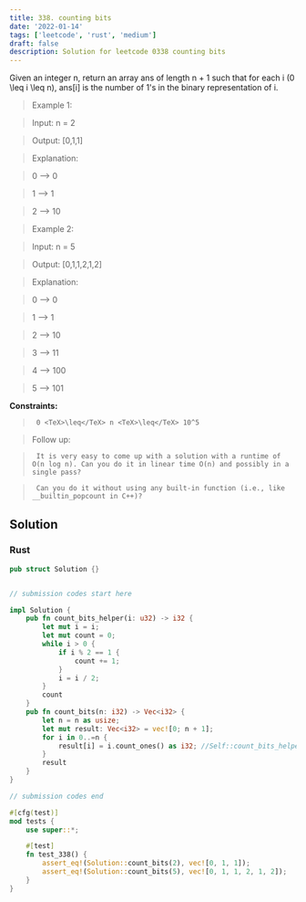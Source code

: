 ```yaml
---
title: 338. counting bits
date: '2022-01-14'
tags: ['leetcode', 'rust', 'medium']
draft: false
description: Solution for leetcode 0338 counting bits
---
```


 

  Given an integer n, return an array ans of length n + 1 such that for each i (0 <TeX>\leq</TeX> i <TeX>\leq</TeX> n), ans[i] is the number of 1's in the binary representation of i.

   

 >   Example 1:

  

 >   Input: n <TeX>=</TeX> 2

 >   Output: [0,1,1]

 >   Explanation:

 >   0 --> 0

 >   1 --> 1

 >   2 --> 10

  

 >   Example 2:

  

 >   Input: n <TeX>=</TeX> 5

 >   Output: [0,1,1,2,1,2]

 >   Explanation:

 >   0 --> 0

 >   1 --> 1

 >   2 --> 10

 >   3 --> 11

 >   4 --> 100

 >   5 --> 101

  

   

  **Constraints:**

  

 >   	0 <TeX>\leq</TeX> n <TeX>\leq</TeX> 10^5

  

   

 >   Follow up:

  

 >   	It is very easy to come up with a solution with a runtime of O(n log n). Can you do it in linear time O(n) and possibly in a single pass?

 >   	Can you do it without using any built-in function (i.e., like __builtin_popcount in C++)?


## Solution
### Rust
```rust
pub struct Solution {}


// submission codes start here

impl Solution {
    pub fn count_bits_helper(i: u32) -> i32 {
        let mut i = i;
        let mut count = 0;
        while i > 0 {
            if i % 2 == 1 {
                count += 1;
            }
            i = i / 2;
        }
        count
    }
    pub fn count_bits(n: i32) -> Vec<i32> {
        let n = n as usize;
        let mut result: Vec<i32> = vec![0; n + 1];
        for i in 0..=n {
            result[i] = i.count_ones() as i32; //Self::count_bits_helper(i as u32);
        }
        result
    }
}

// submission codes end

#[cfg(test)]
mod tests {
    use super::*;

    #[test]
    fn test_338() {
        assert_eq!(Solution::count_bits(2), vec![0, 1, 1]);
        assert_eq!(Solution::count_bits(5), vec![0, 1, 1, 2, 1, 2]);
    }
}

```
